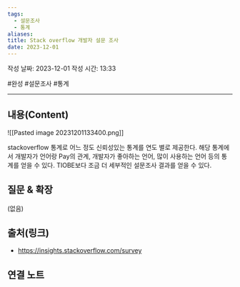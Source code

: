 ```yaml
---
tags:
  - 설문조사
  - 통계
aliases: 
title: Stack overflow 개발자 설문 조사
date: 2023-12-01
---
```


작성 날짜: 2023-12-01
작성 시간: 13:33

#완성 #설문조사 #통계 

----
## 내용(Content)

![[Pasted image 20231201133400.png]]

stackoverflow 통계로 어느 정도 신뢰성있는 통계를 연도 별로 제공한다. 해당 통계에서 개발자가 언어랑 Pay의 관계, 개발자가 좋아하는 언어, 많이 사용하는 언어 등의 통계를 얻을 수 있다. TIOBE보다 조금 더 세부적인 설문조사 결과를 얻을 수 있다.
## 질문 & 확장

(없음)

## 출처(링크)
- https://insights.stackoverflow.com/survey

## 연결 노트